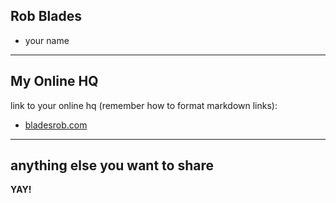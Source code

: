 ## Rob Blades

+ your name

-----

## My Online HQ

link to your online hq (remember how to format markdown links):

+ [bladesrob.com](http://bladesrob.com)
------

## anything else you want to share

**YAY!**
